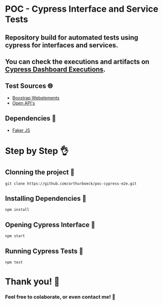 # POC - Cypress Interface and Service Tests

## Repository build for automated tests using cypress for  interfaces and services.

## You can check the executions and artifacts on [Cypress Dashboard Executions](https://dashboard.cypress.io/projects/fnss6o/runs).

## Test Sources :globe_with_meridians:
* [Boostrap Webelements](https://www.grocerycrud.com/demo/bootstrap_theme_v4/)
* [Open API's](https://any-api.com/)

## Dependencies :wrench:
* [Faker JS](https://github.com/marak/Faker.js/)

# Step by Step :ok_hand:

## Clonning the project :twisted_rightwards_arrows:

```
git clone https://github.com/arthurboeck/poc-cypress-e2e.git
```

## Installing Dependencies :pushpin:

```
npm install
```

## Opening Cypress Interface :dizzy:

```
npm start
```

## Running Cypress Tests :rocket:

```
npm test
```

# Thank you! :beers:
### Feel free to colaborate, or even contact me! :tada: